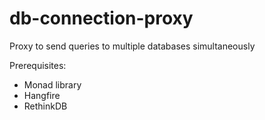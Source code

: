 # db-connection-proxy
Proxy to send queries to multiple databases simultaneously

Prerequisites:
- Monad library
- Hangfire
- RethinkDB
